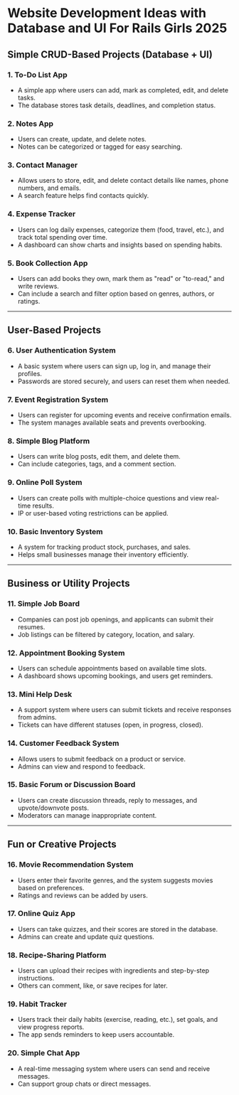 # Website Development Ideas with Database and UI For Rails Girls 2025

## Simple CRUD-Based Projects (Database + UI)  

### 1. To-Do List App  
- A simple app where users can add, mark as completed, edit, and delete tasks.  
- The database stores task details, deadlines, and completion status.  

### 2. Notes App  
- Users can create, update, and delete notes.  
- Notes can be categorized or tagged for easy searching.  

### 3. Contact Manager  
- Allows users to store, edit, and delete contact details like names, phone numbers, and emails.  
- A search feature helps find contacts quickly.  

### 4. Expense Tracker  
- Users can log daily expenses, categorize them (food, travel, etc.), and track total spending over time.  
- A dashboard can show charts and insights based on spending habits.  

### 5. Book Collection App  
- Users can add books they own, mark them as "read" or "to-read," and write reviews.  
- Can include a search and filter option based on genres, authors, or ratings.  

---

## User-Based Projects  

### 6. User Authentication System  
- A basic system where users can sign up, log in, and manage their profiles.  
- Passwords are stored securely, and users can reset them when needed.  

### 7. Event Registration System  
- Users can register for upcoming events and receive confirmation emails.  
- The system manages available seats and prevents overbooking.  

### 8. Simple Blog Platform  
- Users can write blog posts, edit them, and delete them.  
- Can include categories, tags, and a comment section.  

### 9. Online Poll System  
- Users can create polls with multiple-choice questions and view real-time results.  
- IP or user-based voting restrictions can be applied.  

### 10. Basic Inventory System  
- A system for tracking product stock, purchases, and sales.  
- Helps small businesses manage their inventory efficiently.  

---

## Business or Utility Projects  

### 11. Simple Job Board  
- Companies can post job openings, and applicants can submit their resumes.  
- Job listings can be filtered by category, location, and salary.  

### 12. Appointment Booking System  
- Users can schedule appointments based on available time slots.  
- A dashboard shows upcoming bookings, and users get reminders.  

### 13. Mini Help Desk  
- A support system where users can submit tickets and receive responses from admins.  
- Tickets can have different statuses (open, in progress, closed).  

### 14. Customer Feedback System  
- Allows users to submit feedback on a product or service.  
- Admins can view and respond to feedback.  

### 15. Basic Forum or Discussion Board  
- Users can create discussion threads, reply to messages, and upvote/downvote posts.  
- Moderators can manage inappropriate content.  

---

## Fun or Creative Projects  

### 16. Movie Recommendation System  
- Users enter their favorite genres, and the system suggests movies based on preferences.  
- Ratings and reviews can be added by users.  

### 17. Online Quiz App  
- Users can take quizzes, and their scores are stored in the database.  
- Admins can create and update quiz questions.  

### 18. Recipe-Sharing Platform  
- Users can upload their recipes with ingredients and step-by-step instructions.  
- Others can comment, like, or save recipes for later.  

### 19. Habit Tracker  
- Users track their daily habits (exercise, reading, etc.), set goals, and view progress reports.  
- The app sends reminders to keep users accountable.  

### 20. Simple Chat App  
- A real-time messaging system where users can send and receive messages.  
- Can support group chats or direct messages.  
